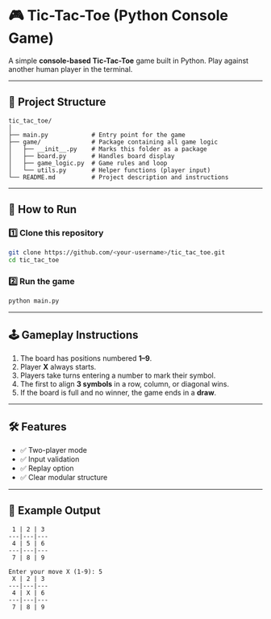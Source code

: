 # 🎮 Tic-Tac-Toe (Python Console Game)

A simple **console-based Tic-Tac-Toe** game built in Python. Play against another human player in the terminal.

---

## 📂 Project Structure
```
tic_tac_toe/
│
├── main.py            # Entry point for the game
├── game/              # Package containing all game logic
│   ├── __init__.py    # Marks this folder as a package
│   ├── board.py       # Handles board display
│   ├── game_logic.py  # Game rules and loop
│   └── utils.py       # Helper functions (player input)
└── README.md          # Project description and instructions
```

---

## 🚀 How to Run
### 1️⃣ Clone this repository
```bash
git clone https://github.com/<your-username>/tic_tac_toe.git
cd tic_tac_toe
```

### 2️⃣ Run the game
```bash
python main.py
```

---

## 🕹 Gameplay Instructions
1. The board has positions numbered **1–9**.
2. Player **X** always starts.
3. Players take turns entering a number to mark their symbol.
4. The first to align **3 symbols** in a row, column, or diagonal wins.
5. If the board is full and no winner, the game ends in a **draw**.

---

## 🛠 Features
- ✅ Two-player mode
- ✅ Input validation
- ✅ Replay option
- ✅ Clear modular structure

---

## 📸 Example Output
```
 1 | 2 | 3
---|---|---
 4 | 5 | 6
---|---|---
 7 | 8 | 9

Enter your move X (1-9): 5
 X | 2 | 3
---|---|---
 4 | X | 6
---|---|---
 7 | 8 | 9
```
